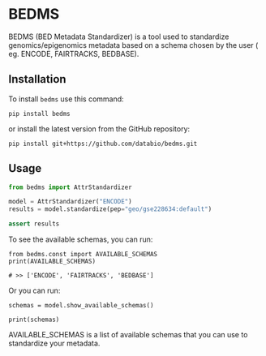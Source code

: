 # BEDMS

BEDMS (BED Metadata Standardizer) is a tool used to standardize genomics/epigenomics metadata based on a schema chosen by the user ( eg. ENCODE, FAIRTRACKS, BEDBASE).


## Installation

To install `bedms` use this command: 
```
pip install bedms
```
or install the latest version from the GitHub repository:
```
pip install git+https://github.com/databio/bedms.git
```

## Usage

```python
from bedms import AttrStandardizer

model = AttrStandardizer("ENCODE")
results = model.standardize(pep="geo/gse228634:default")

assert results
```


To see the available schemas, you can run:
```
from bedms.const import AVAILABLE_SCHEMAS
print(AVAILABLE_SCHEMAS)

# >> ['ENCODE', 'FAIRTRACKS', 'BEDBASE'] 

```
Or you can run:

```
schemas = model.show_available_schemas()

print(schemas)

```
AVAILABLE_SCHEMAS is a list of available schemas that you can use to standardize your metadata.
